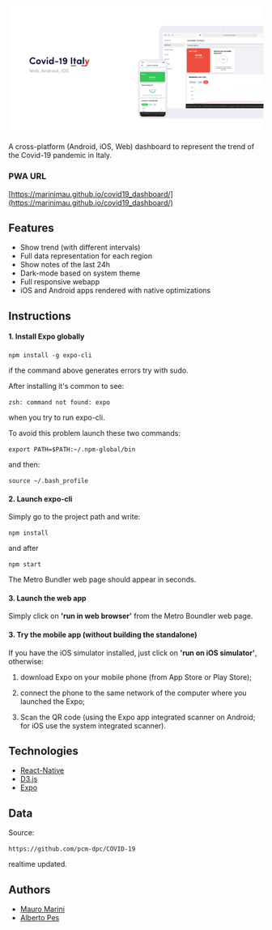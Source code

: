 ![Covid19 Italy](https://github.com/marinimau/covid19_dashboard/blob/master/repository-open-graph-template.png)



A cross-platform (Android, iOS, Web) dashboard to represent the trend of the Covid-19 pandemic in Italy.

### PWA URL

[https://marinimau.github.io/covid19_dashboard/](https://marinimau.github.io/covid19_dashboard/)

## Features

* Show trend (with different intervals)
* Full data representation for each region
* Show notes of the last 24h
* Dark-mode based on system theme
* Full responsive webapp
* iOS and Android apps rendered with native optimizations

## Instructions

#### 1. Install Expo globally

```npm install -g expo-cli```

if the command above generates errors try with sudo. 

After installing it's common to see:

```zsh: command not found: expo``` 

when you try to run expo-cli.

To avoid this problem launch these two commands:

```export PATH=$PATH:~/.npm-global/bin```

and then:

```source ~/.bash_profile```


#### 2. Launch expo-cli

Simply go to the project path and write:

```npm install```

and after

```npm start```

The Metro Bundler web page should appear in seconds.


#### 3. Launch the web app

Simply click on **'run in web browser'** from the Metro Boundler web page.


#### 3. Try the mobile app (without building the standalone)

If you have the iOS simulator installed, just click on **'run on iOS simulator'**, otherwise:

 1. download Expo on your mobile
    phone (from App Store or Play Store);
    
 2. connect the phone to the same network of the computer where you launched the Expo;
 
 3. Scan the QR code (using the Expo app integrated scanner on Android; for iOS use the system integrated scanner). 


## Technologies

* [React-Native](https://reactnative.dev)
* [D3.js](http://d3js.org)
* [Expo](https://expo.io)


## Data

Source:

```https://github.com/pcm-dpc/COVID-19```

realtime updated.


## Authors

 * [Mauro Marini](https://github.com/marinimau)
 * [Alberto Pes](https://github.com/scambuilds)
